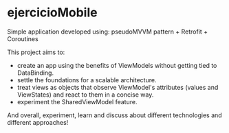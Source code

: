 # ejercicioMobile
Simple application developed using: pseudoMVVM pattern + Retrofit + Coroutines

This project aims to:
- create an app using the benefits of ViewModels without getting tied to DataBinding.
- settle the foundations for a scalable architecture.
- treat views as objects that observe ViewModel's attributes (values and ViewStates) and react to them in a concise way.
- experiment the SharedViewModel feature.

And overall, experiment, learn and discuss about different technologies and different approaches!
